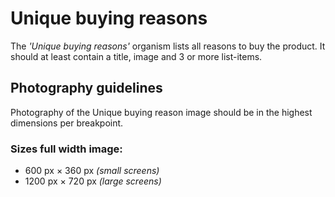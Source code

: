 # Unique buying reasons

The *'Unique buying reasons'* organism lists all reasons to buy the product.
It should at least contain a title, image and 3 or more list-items.

## Photography guidelines

Photography of the Unique buying reason image should be in the highest dimensions per breakpoint.

### Sizes full width image:
- 600 px × 360 px *(small screens)*
- 1200 px × 720 px *(large screens)*
